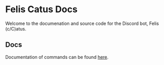 # Felis Catus Docs
Welcome to the documenation and source code for the Discord bot, Felis (c/C)atus.

## Docs
Documentation of commands can be found [here](https://github.com/n1ghtc4t/felis-catus/wiki).
